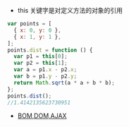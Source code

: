 - this 关键字是对定义方法的对象的引用

```javascript
var points = [
  { x: 0, y: 0 },
  { x: 1, y: 1 },
];
points.dist = function () {
  var p1 = this[0];
  var p2 = this[1];
  var a = p1.x - p2.x;
  var b = p1.y - p2.y;
  return Math.sqrt(a * a + b * b);
};
points.dist();
//1.4142135623730951
```

- [BOM,DOM,AJAX](https://techbrood.com/h5b2a?p=js-bom)
